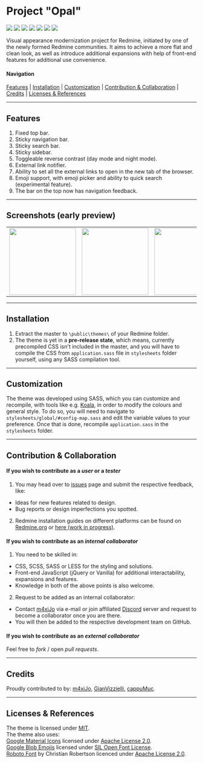 # Project "Opal"
[![](https://img.shields.io/travis/redmine-cp/project-opal/master.svg?style=flat-square&logo=travis&label=Travis%20CI%20build)](https://travis-ci.org/Maximus225/Project-Opal/builds/)
[![](https://img.shields.io/github/issues-raw/redmine-cp/project-opal.svg?style=flat-square&label=Issues%20open&colorB=28a745)](https://github.com/redmine-cp/project-opal/issues)
[![](https://img.shields.io/github/issues-closed-raw/redmine-cp/project-opal.svg?style=flat-square&label=Issues%20closed&colorB=d50016)](https://github.com/redmine-cp/project-opal/issues?q=is%3Aissue+is%3Aclosed)
[![](https://img.shields.io/github/release/redmine-cp/project-opal.svg?style=flat-square&label=Latest%20stable)](https://github.com/redmine-cp/project-opal/releases)
[![](https://img.shields.io/github/release-pre/redmine-cp/project-opal.svg?style=flat-square&label=Latest%20pre)](https://github.com/redmine-cp/project-opal/releases)
[![](https://img.shields.io/github/tag/redmine-cp/project-opal.svg?style=flat-square&label=Latest%20tag)](https://github.com/redmine-cp/project-opal/tags)
[![](https://img.shields.io/discord/467920054797860865.svg?style=flat-square&logo=discord&label=Discord%20chat&colorB=7289da)](https://discord.gg/Jm6rej7)

Visual appearance modernization project for Redmine, initiated by one of the newly formed Redmine communities. It aims to achieve a more flat and clean look, as well as introduce additional expansions with help of front-end features for additional use convenience.

#### Navigation
[Features](#features) |
[Installation](#installation) |
[Customization](#customization) |
[Contribution & Collaboration](#contribution--collaboration) |
[Credits](#credits) |
[Licenses & References](#licenses--references)

___
## Features
1. Fixed top bar.
2. Sticky navigation bar.
3. Sticky search bar.
4. Sticky sidebar.
5. Toggleable reverse contrast (day mode and night mode).
6. External link notifier.
7. Ability to set all the external links to open in the new tab of the browser.
8. Emoji support, with emoji picker and ability to quick search (experimental feature).
9. The bar on the top now has navigation feedback.

___
## Screenshots (early preview)
<table cellspacing="0" border="0">
  <td><img width="176" src="https://screenshotscdn.firefoxusercontent.com/images/63d0c927-f7c6-44f5-acd5-5b96ea1748be.png"></td>
  <td><img width="176" src="https://screenshotscdn.firefoxusercontent.com/images/1b2d4b50-6959-44ce-b3cd-5ae197c157e7.png"></td>
  <td><img width="176" src="https://screenshotscdn.firefoxusercontent.com/images/2e4f19a0-0600-466b-adf3-9d36d03df00c.png"></td>
  <td><img width="176" src="https://screenshotscdn.firefoxusercontent.com/images/a031e480-90bf-4f51-97fd-18ffa44ebc8b.png"></td>
  <td><img width="176" src="https://screenshotscdn.firefoxusercontent.com/images/458f9e49-3377-457e-8550-2378b4bf3f75.png"></td>
</table>

___
## Installation
1. Extract the master to `\public\themes\` of your Redmine folder.  
2. The theme is yet in a **pre-release state**, which means, currently precompiled CSS isn't included in the master, and you will have to compile the CSS from `application.sass` file in `stylesheets` folder yourself, using any SASS compilation tool.

___
## Customization
The theme was developed using SASS, which you can customize and recompile, with tools like e.g. [Koala](http://koala-app.com/), in order to modify the colours and general style.
To do so, you will need to navigate to `stylesheets/global/#config-map.sass` and edit the variable values to your preference. Once that is done, recompile `application.sass` in the `stylesheets` folder.

___
## Contribution & Collaboration
#### If you wish to contribute as a *user* or a *tester*
1. You may head over to [issues](https://github.com/redmine-cp/project-opal/issues) page and submit the respective feedback, like:
  * Ideas for new features related to design.
  * Bug reports or design imperfections you spotted.
2. Redmine installation guides on different platforms can be found on [Redmine.org](https://www.redmine.org/projects/redmine/wiki/HowTos) or [here (work in progress)](https://gist.github.com/m4xiJo/d624ac456048c6f6f5b479c850239fdd).

#### If you wish to contribute as an *internal collaborator*
1. You need to be skilled in:
  * CSS, SCSS, SASS or LESS for the styling and solutions.
  * Front-end JavaScript (jQuery or Vanilla) for additional interactability, expansions and features.
  * Knowledge in both of the above points is also welcome.
2. Request to be added as an internal collaborator:
  * Contact [m4xiJo](https://github.com/m4xiJo/) via e-mail or join affiliated [Discord](https://discord.me/redmine) server and request to become a collaborator once you are there.
  * You will then be added to the respective development team on GitHub.

#### If you wish to contribute as an *external collaborator*
Feel free to *fork* / open *pull requests*.

___
## Credits
Proudly contributed to by: [m4xiJo](https://github.com/m4xiJo/), [GianVizzielli](https://github.com/GianVizzielli), [cappuMuc](https://github.com/cappuMUC).

___
## Licenses & References
The theme is licensed under [MIT](/README.md).  
The theme also uses:  
[Google Material Icons](https://github.com/google/material-design-icons/tree/master/iconfont) licensed under [Apache License 2.0](http://www.apache.org/licenses/LICENSE-2.0.txt).  
[Google Blob Emojis](https://github.com/googlei18n/noto-emoji) licensed under [SIL Open Font License](https://github.com/googlei18n/noto-emoji/blob/master/fonts/LICENSE).  
[Roboto Font](https://fonts.google.com/specimen/Roboto) by Christian Robertson licenced under [Apache License 2.0](http://www.apache.org/licenses/LICENSE-2.0.txt).  
